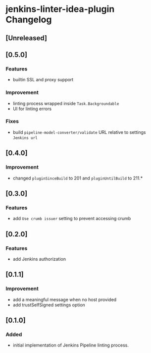 # jenkins-linter-idea-plugin Changelog

## [Unreleased]

## [0.5.0]
### Features

- builtin SSL and proxy support

### Improvement

- linting process wrapped inside `Task.Backgroundable`
- UI for linting errors

### Fixes

- build `pipeline-model-converter/validate` URL relative to settings `Jenkins url`

## [0.4.0]
### Improvement

- changed `pluginSinceBuild` to 201 and `pluginUntilBuild` to 211.*

## [0.3.0]
### Features

- add `Use crumb issuer` setting to prevent accessing crumb

## [0.2.0]
### Features

- add Jenkins authorization

## [0.1.1]
### Improvement

- add a meaningful message when no host provided
- add trustSelfSigned settings option

## [0.1.0]
### Added

- initial implementation of Jenkins Pipeline linting process.
